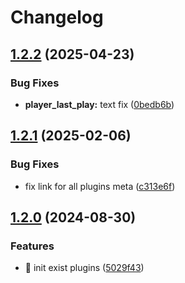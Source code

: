 # Changelog

## [1.2.2](https://github.com/Aimerny/MCDRPlugins/compare/player_last_play-v1.2.1...player_last_play-v1.2.2) (2025-04-23)


### Bug Fixes

* **player_last_play:** text fix ([0bedb6b](https://github.com/Aimerny/MCDRPlugins/commit/0bedb6b9fbda06d5207ff8769885c8ca8043f5cd))

## [1.2.1](https://github.com/Aimerny/MCDRPlugins/compare/player_last_play-v1.2.0...player_last_play-v1.2.1) (2025-02-06)


### Bug Fixes

* fix link for all plugins meta ([c313e6f](https://github.com/Aimerny/MCDRPlugins/commit/c313e6f1b92db0c76a200c4c25956adfb4c4c933))

## [1.2.0](https://github.com/Aimerny/MCDRPlugins/compare/player_last_play-v1.1.3...player_last_play-v1.2.0) (2024-08-30)


### Features

* :tada: init exist plugins ([5029f43](https://github.com/Aimerny/MCDRPlugins/commit/5029f430f3a376878270a08124a73cad63af7bc5))
